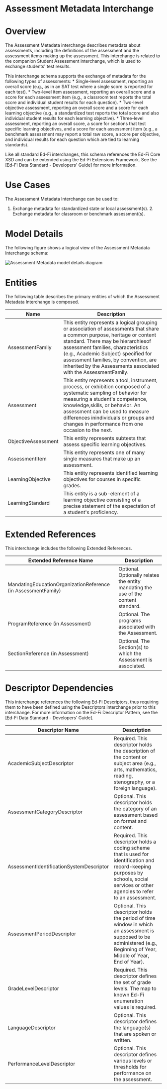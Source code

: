 # Assessment Metadata Interchange

# Overview

The Assessment Metadata interchange describes metadata about assessments, including the definitions of the assessment and the assessment items making up the assessment. This interchange is related to the companion Student Assessment interchange, which is used to exchange students' test results.


This interchange schema supports the exchange of metadata for the following types of assessments:
    * Single-level assessment, reporting an overall score (e.g., as in an SAT test where a single score is reported for each test).
    * Two-level item assessment, reporting an overall score and a score for each assessment item (e.g., a classroom test reports the total score and individual student results for each question).
    * Two-level objective assessment, reporting an overall score and a score for each learning objective (e.g., a standardized test reports the total score and also individual student results for each learning objective).
    * Three-level assessment, reporting an overall score, a score for sections that test specific learning objectives, and a score for each assessment item (e.g., a benchmark assessment may report a total raw score, a score per objective, and individual results for each question which are tied to learning standards).


Like all standard Ed-Fi interchanges, this schema references the Ed-Fi Core XSD and can be extended using the Ed-Fi Extensions Framework. See the [Ed-Fi Data Standard - Developers' Guide] for more information.


# Use Cases

The Assessment Metadata Interchange can be used to:  

1. Exchange metadata for standardized state or local assessment(s).
    2. Exchange metadata for classroom or benchmark assessment(s).


# Model Details

The following figure shows a logical view of the Assessment Metadata Interchange schema:  

![Assessment Metadata model details diagram](img/InterchangeAssessmentMetadata-interchange-brief.png)


# Entities

The following table describes the primary entities of which the Assessment Metadata Interchange is composed.  

| Name | Description |
|----------|-----------------|
| AssessmentFamily | This entity represents a logical grouping or association of assessments that share a common purpose, heritage or content standard. There may be hierarchiesof assessment families, characteristics (e.g., Academic Subject) specified for assessment families, by convention, are inherited by the Assessments associated with the AssessmentFamily. |
| Assessment | This entity represents a tool, instrument, process, or exhibition composed of a systematic sampling of behavior for measuring a student's competence, knowledge,skills, or behavior. An assessment can be used to measure differences inindividuals or groups and changes in performance from one occasion to the next. |
| ObjectiveAssessment | This entity represents subtests that assess specific learning objectives. |
| AssessmentItem | This entity represents one of many single measures that make up an assessment. |
| LearningObjective | This entity represents identified learning objectives for courses in specific grades. |
| LearningStandard | This entity is a sub-element of a learning objective consisting of a precise statement of the expectation of a student's proficiency. |



# Extended References


This interchange includes the following Extended References.  

| Extended Reference Name | Description |
|-----------------------------|-----------------|
| MandatingEducationOrganizationReference (in AssessmentFamily) | Optional.  Optionally relates the entity mandating the use of the content standard. |
| ProgramReference (in Assessment) | Optional.  The programs associated with the Assessment. |
| SectionReference (in Assessment) | Optional.  The Section(s) to which the Assessment is associated. |



# Descriptor Dependencies

This interchange references the following Ed-Fi Descriptors, thus requiring them to have been defined using the Descriptors interchange prior to this interchange. For more information on the Ed-Fi Descriptor Pattern, see the [Ed-Fi Data Standard - Developers' Guide].  

| Descriptor Name | Description |
|---------------------|-----------------|
| AcademicSubjectDescriptor | Required.  This descriptor holds the description of the content or subject area (e.g., arts, mathematics, reading, stenography, or a foreign language). |
| AssessmentCategoryDescriptor | Optional.  This descriptor holds the category of an assessment based on format and content. |
| AssessmentIdentificationSystemDescriptor | Required.  This descriptor holds a coding scheme that is used for identification and record-keeping purposes by schools, social services or other agencies to refer to an assessment. |
| AssessmentPeriodDescriptor | Optional.  This descriptor holds the period of time window in which an assessment is supposed to be administered (e.g., Beginning of Year, Middle of Year, End of Year). |
| GradeLevelDescriptor | Required.  This descriptor defines the set of grade levels. The map to known Ed-Fi enumeration values is required. |
| LanguageDescriptor | Optional.  This descriptor defines the language(s) that are spoken or written. |
| PerformanceLevelDescriptor | Optional.  This descriptor defines various levels or thresholds for performance on the assessment. |


